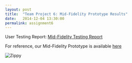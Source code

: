 ```yaml
---
layout: post
title:  "Team Project 6: Mid-Fidelity Prototype Results"
date:   2014-12-04 13:30:00
permalink: assignment6
---
```


User Testing Report: [Mid-Fidelity Testing Report]({{site.files}}/MidFidelityTestingReport.pdf)

For reference, our Mid-Fidelity Prototype is available [here]({{site.baseurl}}/prototype)

![Zippy]({{site.images}}/zippy.png)